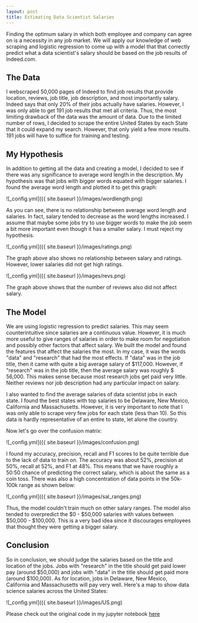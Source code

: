```yaml
---
layout: post
title: Estimating Data Scientist Salaries
--- 
```

Finding the optimum salary in which both employee and company can agree on is a necessity in any job market. We will apply our knowledge of web scraping and logistic regression to come up with a model that that correctly predict what a data scientist's salary should be based on the job results of Indeed.com.  

## The Data ##

I webscraped 50,000 pages of Indeed to find job results that provide location, reviews, job title, job description, and most importantly salary. Indeed says that only 20% of their jobs actually have salaries. However, I was only able to get 191 job results that met all criteria. Thus, the most limiting drawback of the data was the amount of data. Due to the limited number of rows, I decided to scrape the entire United States by each State that it could expand my search. However, that only yield a few more results. 191 jobs will have to suffice for training and testing.

## My Hypothesis ##

In addition to getting all the data and creating a model, I decided to see if there was any significance to average word length in the description. My hypothesis was that jobs with bigger words equated with bigger salaries. I found the average word length and plotted it to get this graph:

![_config.yml]({{ site.baseurl }}/images/wordlength.png)

As you can see, there is no relationship between average word length and salaries. In fact, salary tended to decrease as the word lengths increased. I assume that maybe some jobs try to use bigger words to make the job seem a bit more important even though it has a smaller salary. I must reject my hypothesis.

![_config.yml]({{ site.baseurl }}/images/ratings.png)

The graph above also shows no relationship between salary and ratings. However, lower salaries did not get high ratings.

![_config.yml]({{ site.baseurl }}/images/revs.png)

The graph above shows that the number of reviews also did not affect salary.

## The Model ##

We are using logistic regression to predict salaries. This may seem counterintuitive since salaries are a continuous value. However, it is much more useful to give ranges of salaries in order to make room for negotiation and possibly other factors that affect salary. We built the model and found the features that affect the salaries the most. In my case, it was the words "data" and "research" that had the most effects. If "data" was in the job title, then it came with quite a big average salary of $117,000. However, if "research" was in the job title, then the average salary was roughly $ 56,000. This makes sense because most research jobs get paid very little. Neither reviews nor job description had any particular impact on salary.

I also wanted to find the average salaries of data scientist jobs in each state. I found the best states with top salaries to be Delaware, New Mexico, California and Massachusetts. However, it is very important to note that I was only able to scrape very few jobs for each state (less than 10). So this data is hardly representative of an entire to state, let alone the country.

Now let's go over the confusion matrix:

![_config.yml]({{ site.baseurl }}/images/confusion.png)

I found my accuracy, precision, recall and F1 scores to be quite terrible due to the lack of data to train on. The accuracy was about 52%, precision at 50%, recall at 52%, and F1 at 48%. This means that we have roughly a 50:50 chance of predicting the correct salary, which is about the same as a coin toss. There was also a high concentration of data points in the 50k-100k range as shown below:

![_config.yml]({{ site.baseurl }}/images/sal_ranges.png)

Thus, the model couldn't train much on other salary ranges.
The model also tended to overpredict the $0 - $50,000 salaries with values between $50,000 - $100,000. This is a very bad idea since it discourages employees that thought they were getting a bigger salary. 


## Conclusion ## 

So in conclusion, we should judge the salaries based on the title and location of the jobs. Jobs with "research" in the title should get paid lower pay (around $50,000) and jobs with "data" in the title should get paid more (around $100,000). As for location, jobs in Delaware, New Mexico, California and Massachusetts will pay very well. Here's a map to show data science salaries across the United States:

![_config.yml]({{ site.baseurl }}/images/US.png)


Please check out the original code in my jupyter notebook [here](https://git.generalassemb.ly/mdeguzman827/webscraping-lab/blob/master/scraping-project-4-starter.ipynb)
